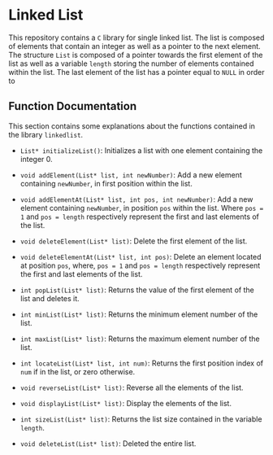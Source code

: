 # Linked List

This repository contains a `C` library for single linked list. The list is composed of elements that contain an integer as well as a pointer to the next element. The structure `List` is composed of a pointer towards the first element of the list as well as a variable `length` storing the number of elements contained within the list. The last element of the list has a pointer equal to `NULL` in order to 

## Function Documentation

This section contains some explanations about the functions contained in the library `linkedlist`.

* `List* initializeList()`: Initializes a list with one element containing the integer 0.

* `void addElement(List* list, int newNumber)`: Add a new element containing `newNumber`, in first position within the list.

* `void addElementAt(List* list, int pos, int newNumber)`: Add a new element containing `newNumber`, in position `pos` within the list. Where `pos = 1` and `pos = length` respectively represent the first and last elements of the list.

* `void deleteElement(List* list)`: Delete the first element of the list.

* `void deleteElementAt(List* list, int pos)`: Delete an element located at position `pos`, where, `pos = 1` and `pos = length` respectively represent the first and last elements of the list.

* `int popList(List* list)`: Returns the value of the first element of the list and deletes it.

* `int minList(List* list)`: Returns the minimum element number of the list.

* `int maxList(List* list)`: Returns the maximum element number of the list.

* `int locateList(List* list, int num)`: Returns the first position index of `num` if in the list, or zero otherwise.

* `void reverseList(List* list)`: Reverse all the elements of the list.

* `void displayList(List* list)`: Display the elements of the list.

* `int sizeList(List* list)`: Returns the list size contained in the variable `length`.

* `void deleteList(List* list)`: Deleted the entire list.

